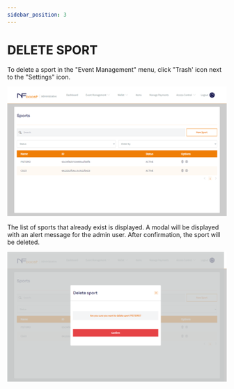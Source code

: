 ```yaml
---
sidebar_position: 3
---
```


# DELETE SPORT

To delete a sport in the "Event Management" menu, click "Trash' icon next to the "Settings" icon.

![1](/img/novoesporte.png)

The list of sports that already exist is displayed. A modal will be displayed with an alert message for the admin user. After confirmation, the sport will be deleted.

![1](/img/apagaresporte.png)
